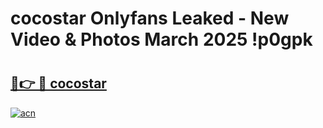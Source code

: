 # cocostar Onlyfans Leaked - New Video & Photos March 2025 !p0gpk

# <h2><a href="https://7s5r4m.iuczelnia.edu.pl?title=cocostar&ref=p0gpk">🔗👉 🔴 cocostar</a></h2>

[![acn](https://github.com/user-attachments/assets/0f9c940e-d8b0-45ae-aac7-cd30a18b3e1c)](https://7s5r4m.iuczelnia.edu.pl?title=cocostar&ref=p0gpk)

